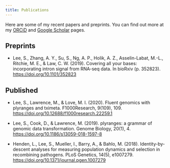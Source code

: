 ```yaml
---
title: Publications 
---
```


Here are some of my recent papers and preprints. You can find out more at
my [ORCiD](https://orcid.org/0000-0003-1179-8436) and [Google Scholar](https://scholar.google.com/citations?user=793ayD4AAAAJ&hl=en) pages.

## Preprints

- Lee, S., Zhang, A. Y., Su, S., Ng, A. P., Holik, A. Z., Asselin-Labat, M.-L., Ritchie, M. E., & Law, C. W. (2019). Covering all your bases: incorporating intron signal from RNA-seq data. In bioRxiv (p. 352823). https://doi.org/10.1101/352823

## Published

- Lee, S., Lawrence, M., & Love, M. I. (2020). Fluent genomics with plyranges and tximeta. F1000Research, 9(109), 109. https://doi.org/10.12688/f1000research.22259.1

- Lee, S., Cook, D., & Lawrence, M. (2019). plyranges: a grammar of genomic data transformation. Genome Biology, 20(1), 4. https://doi.org/10.1186/s13059-018-1597-8

- Henden, L., Lee, S., Mueller, I., Barry, A., & Bahlo, M. (2018). Identity-by-descent analyses for measuring population dynamics and selection in recombining pathogens. PLoS Genetics, 14(5), e1007279. https://doi.org/10.1371/journal.pgen.1007279



